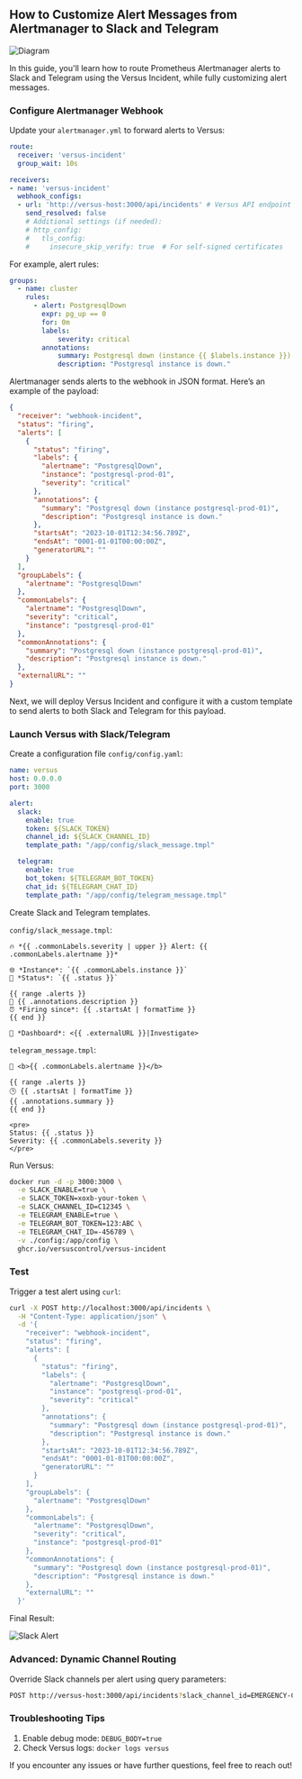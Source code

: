 ## How to Customize Alert Messages from Alertmanager to Slack and Telegram

![Diagram](docs/images/alertmanager.png)

In this guide, you'll learn how to route Prometheus Alertmanager alerts to Slack and Telegram using the Versus Incident, while fully customizing alert messages.

### Configure Alertmanager Webhook

Update your `alertmanager.yml` to forward alerts to Versus:

```yaml
route:
  receiver: 'versus-incident'
  group_wait: 10s

receivers:
- name: 'versus-incident'
  webhook_configs:
  - url: 'http://versus-host:3000/api/incidents' # Versus API endpoint
    send_resolved: false
    # Additional settings (if needed):
    # http_config:
    #   tls_config:
    #     insecure_skip_verify: true  # For self-signed certificates
```

For example, alert rules:

```yaml
groups:
  - name: cluster
    rules:
      - alert: PostgresqlDown
        expr: pg_up == 0
        for: 0m
        labels:
            severity: critical
        annotations:
            summary: Postgresql down (instance {{ $labels.instance }})
            description: "Postgresql instance is down."
```

Alertmanager sends alerts to the webhook in JSON format. Here’s an example of the payload:

```json
{
  "receiver": "webhook-incident",
  "status": "firing",
  "alerts": [
    {
      "status": "firing",
      "labels": {
        "alertname": "PostgresqlDown",
        "instance": "postgresql-prod-01",
        "severity": "critical"
      },
      "annotations": {
        "summary": "Postgresql down (instance postgresql-prod-01)",
        "description": "Postgresql instance is down."
      },
      "startsAt": "2023-10-01T12:34:56.789Z",
      "endsAt": "0001-01-01T00:00:00Z",
      "generatorURL": ""
    }
  ],
  "groupLabels": {
    "alertname": "PostgresqlDown"
  },
  "commonLabels": {
    "alertname": "PostgresqlDown",
    "severity": "critical",
    "instance": "postgresql-prod-01"
  },
  "commonAnnotations": {
    "summary": "Postgresql down (instance postgresql-prod-01)",
    "description": "Postgresql instance is down."
  },
  "externalURL": ""
}
```

Next, we will deploy Versus Incident and configure it with a custom template to send alerts to both Slack and Telegram for this payload.

### Launch Versus with Slack/Telegram

Create a configuration file `config/config.yaml`:

```yaml
name: versus
host: 0.0.0.0
port: 3000

alert:
  slack:
    enable: true
    token: ${SLACK_TOKEN}
    channel_id: ${SLACK_CHANNEL_ID}
    template_path: "/app/config/slack_message.tmpl"

  telegram:
    enable: true
    bot_token: ${TELEGRAM_BOT_TOKEN}
    chat_id: ${TELEGRAM_CHAT_ID}
    template_path: "/app/config/telegram_message.tmpl"
```

Create Slack and Telegram templates.

`config/slack_message.tmpl`:
```
🔥 *{{ .commonLabels.severity | upper }} Alert: {{ .commonLabels.alertname }}*

🌐 *Instance*: `{{ .commonLabels.instance }}`  
🚨 *Status*: `{{ .status }}`

{{ range .alerts }}
📝 {{ .annotations.description }}  
⏰ *Firing since*: {{ .startsAt | formatTime }}
{{ end }}

🔗 *Dashboard*: <{{ .externalURL }}|Investigate>
```

`telegram_message.tmpl`:
```
🚩 <b>{{ .commonLabels.alertname }}</b>

{{ range .alerts }}
🕒 {{ .startsAt | formatTime }}
{{ .annotations.summary }}
{{ end }}

<pre>
Status: {{ .status }}
Severity: {{ .commonLabels.severity }}
</pre>
```

Run Versus:

```bash
docker run -d -p 3000:3000 \
  -e SLACK_ENABLE=true \
  -e SLACK_TOKEN=xoxb-your-token \
  -e SLACK_CHANNEL_ID=C12345 \
  -e TELEGRAM_ENABLE=true \
  -e TELEGRAM_BOT_TOKEN=123:ABC \
  -e TELEGRAM_CHAT_ID=-456789 \
  -v ./config:/app/config \
  ghcr.io/versuscontrol/versus-incident
```

### Test

Trigger a test alert using `curl`:

```bash
curl -X POST http://localhost:3000/api/incidents \
  -H "Content-Type: application/json" \
  -d '{
    "receiver": "webhook-incident",
    "status": "firing",
    "alerts": [
      {
        "status": "firing",
        "labels": {
          "alertname": "PostgresqlDown",
          "instance": "postgresql-prod-01",
          "severity": "critical"
        },
        "annotations": {
          "summary": "Postgresql down (instance postgresql-prod-01)",
          "description": "Postgresql instance is down."
        },
        "startsAt": "2023-10-01T12:34:56.789Z",
        "endsAt": "0001-01-01T00:00:00Z",
        "generatorURL": ""
      }
    ],
    "groupLabels": {
      "alertname": "PostgresqlDown"
    },
    "commonLabels": {
      "alertname": "PostgresqlDown",
      "severity": "critical",
      "instance": "postgresql-prod-01"
    },
    "commonAnnotations": {
      "summary": "Postgresql down (instance postgresql-prod-01)",
      "description": "Postgresql instance is down."
    },
    "externalURL": ""
  }'
```

Final Result:

![Slack Alert](docs/images/versus-result.png)

### Advanced: Dynamic Channel Routing
Override Slack channels per alert using query parameters:

```bash
POST http://versus-host:3000/api/incidents?slack_channel_id=EMERGENCY-CHANNEL
```

### Troubleshooting Tips
1. Enable debug mode: `DEBUG_BODY=true`
2. Check Versus logs: `docker logs versus`

If you encounter any issues or have further questions, feel free to reach out!
